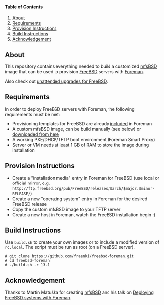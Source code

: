 #### Table of Contents

1. [About](#about)
1. [Requirements](#requirements)
1. [Provision Instructions](#provision-instructions)
1. [Build Instructions](#build-instructions)
1. [Acknowledgement](#acknowledgement)

## About

This repository contains everything needed to build a customized [mfsBSD](https://mfsbsd.vx.sk/) image that can be used to provision [FreeBSD](https://www.freebsd.org/) servers with [Foreman](https://theforeman.org/).

Also check out [unattended upgrades for FreeBSD](https://github.com/fraenki/f-upgrade).

## Requirements

In order to deploy FreeBSD servers with Foreman, the following requirements must be met:

* Provisioning templates for FreeBSD are already [included](https://github.com/theforeman/foreman/blob/develop/app/views/unattended/provisioning_templates/provision/freebsd_(mfsbsd)_provision.erb) in Foreman
* A custom mfsBSD image, can be build manually (see below) or [downloaded from here](https://github.com/fraenki/freebsd-foreman/releases)
* A working PXE/DHCP/TFTP boot environment (Foreman Smart Proxy)
* Server or VM needs at least 1 GB of RAM to store the image during installation

## Provision Instructions

* Create a "installation media" entry in Foreman for FreeBSD (use local or official mirror, e.g. `http://ftp.freebsd.org/pub/FreeBSD/releases/$arch/$major.$minor-RELEASE/`)
* Create a new "operating system" entry in Foreman for the desired FreeBSD release
* Copy the custom mfsBSD image to your TFTP server
* Create a new host in Foreman, watch the FreeBSD installation begin :)

## Build Instructions

Use `build.sh` to create your own images or to include a modified version of `rc.local`. The script must be run as root (on a FreeBSD server).

```
# git clone https://github.com/fraenki/freebsd-foreman.git
# cd freebsd-foreman
# ./build.sh -r 13.1
```

## Acknowledgement

Thanks to Martin Matuška for creating [mfsBSD](https://mfsbsd.vx.sk/) and his talk on [Deploying FreeBSD systems with Foreman](https://blog.vx.sk/archives/60).

